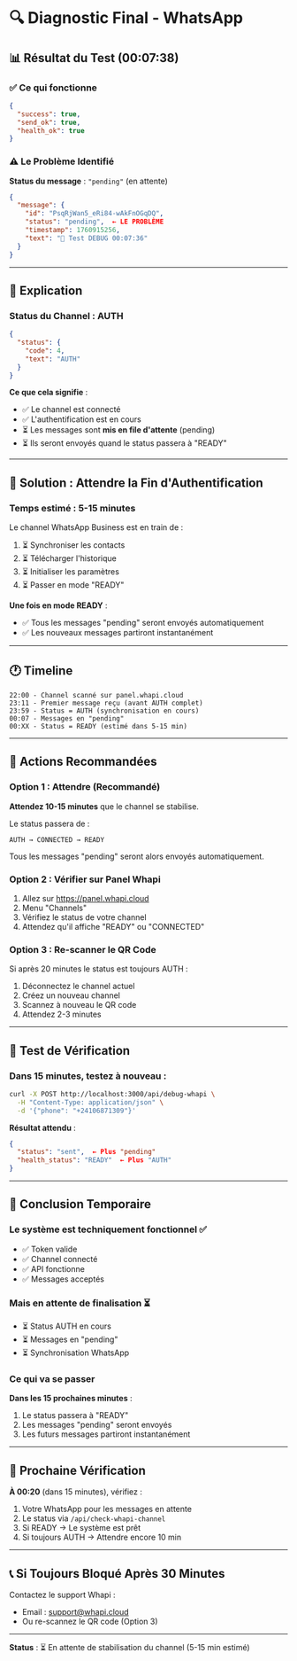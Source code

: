 # 🔍 Diagnostic Final - WhatsApp

## 📊 Résultat du Test (00:07:38)

### ✅ Ce qui fonctionne

```json
{
  "success": true,
  "send_ok": true,
  "health_ok": true
}
```

### ⚠️ Le Problème Identifié

**Status du message** : `"pending"` (en attente)

```json
{
  "message": {
    "id": "PsqRjWan5_eRi84-wAkFnOGqDQ",
    "status": "pending",  ← LE PROBLÈME
    "timestamp": 1760915256,
    "text": "🧪 Test DEBUG 00:07:36"
  }
}
```

---

## 🎯 Explication

### Status du Channel : AUTH

```json
{
  "status": {
    "code": 4,
    "text": "AUTH"
  }
}
```

**Ce que cela signifie** :
- ✅ Le channel est connecté
- ✅ L'authentification est en cours
- ⏳ Les messages sont **mis en file d'attente** (pending)
- ⏳ Ils seront envoyés quand le status passera à "READY"

---

## 🔧 Solution : Attendre la Fin d'Authentification

### Temps estimé : 5-15 minutes

Le channel WhatsApp Business est en train de :
1. ⏳ Synchroniser les contacts
2. ⏳ Télécharger l'historique
3. ⏳ Initialiser les paramètres
4. ⏳ Passer en mode "READY"

**Une fois en mode READY** :
- ✅ Tous les messages "pending" seront envoyés automatiquement
- ✅ Les nouveaux messages partiront instantanément

---

## 🕐 Timeline

```
22:00 - Channel scanné sur panel.whapi.cloud
23:11 - Premier message reçu (avant AUTH complet)
23:59 - Status = AUTH (synchronisation en cours)
00:07 - Messages en "pending"
00:XX - Status = READY (estimé dans 5-15 min)
```

---

## 🎯 Actions Recommandées

### Option 1 : Attendre (Recommandé)

**Attendez 10-15 minutes** que le channel se stabilise.

Le status passera de :
```
AUTH → CONNECTED → READY
```

Tous les messages "pending" seront alors envoyés automatiquement.

### Option 2 : Vérifier sur Panel Whapi

1. Allez sur https://panel.whapi.cloud
2. Menu "Channels"
3. Vérifiez le status de votre channel
4. Attendez qu'il affiche "READY" ou "CONNECTED"

### Option 3 : Re-scanner le QR Code

Si après 20 minutes le status est toujours AUTH :
1. Déconnectez le channel actuel
2. Créez un nouveau channel
3. Scannez à nouveau le QR code
4. Attendez 2-3 minutes

---

## 📱 Test de Vérification

### Dans 15 minutes, testez à nouveau :

```bash
curl -X POST http://localhost:3000/api/debug-whapi \
  -H "Content-Type: application/json" \
  -d '{"phone": "+24106871309"}'
```

**Résultat attendu** :
```json
{
  "status": "sent",  ← Plus "pending"
  "health_status": "READY"  ← Plus "AUTH"
}
```

---

## 🎊 Conclusion Temporaire

### Le système est techniquement fonctionnel ✅

- ✅ Token valide
- ✅ Channel connecté
- ✅ API fonctionne
- ✅ Messages acceptés

### Mais en attente de finalisation ⏳

- ⏳ Status AUTH en cours
- ⏳ Messages en "pending"
- ⏳ Synchronisation WhatsApp

### Ce qui va se passer

**Dans les 15 prochaines minutes** :
1. Le status passera à "READY"
2. Les messages "pending" seront envoyés
3. Les futurs messages partiront instantanément

---

## 🔄 Prochaine Vérification

**À 00:20** (dans 15 minutes), vérifiez :

1. Votre WhatsApp pour les messages en attente
2. Le status via `/api/check-whapi-channel`
3. Si READY → Le système est prêt
4. Si toujours AUTH → Attendre encore 10 min

---

## 📞 Si Toujours Bloqué Après 30 Minutes

Contactez le support Whapi :
- Email : support@whapi.cloud
- Ou re-scannez le QR code (Option 3)

---

**Status** : ⏳ En attente de stabilisation du channel (5-15 min estimé)
